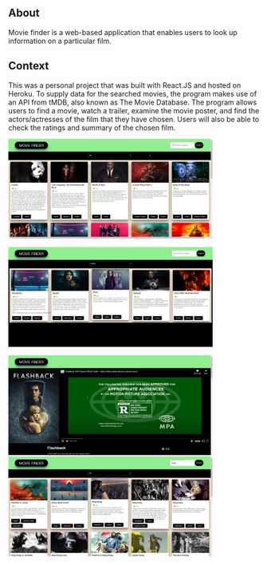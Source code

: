 ## About
Movie finder is a web-based application that enables users to look up information on a particular film.

## Context
This was a personal project that was built with React.JS and hosted on Heroku. To supply data for the searched movies, the program makes use of an API from tMDB, also known as The Movie Database. The program allows users to find a movie, watch a trailer, examine the movie poster, and find the actors/actresses of the film that they have chosen. Users will also be able to check the ratings and summary of the chosen film.

<img 
      src="/public/1mv.png" 
      height=200px 
   />

<img 
      src="/public/2mv.png" 
      height=200px 
   />
   
   <img 
      src="/public/3mv.png" 
      height=200px 
   />
   <img 
      src="/public/4mv.png" 
      height=200px 
   />
